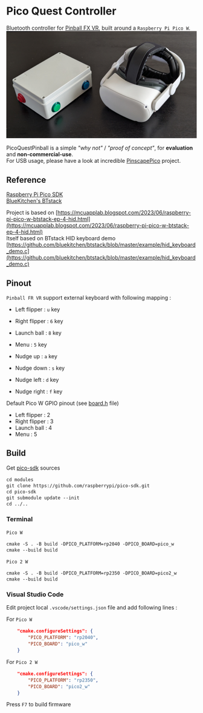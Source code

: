 # Pico Quest Controller

Bluetooth controller for [Pinball FX VR](https://www.meta.com/fr-fr/experiences/pinball-fx-vr/7255396864545733/), built around a `Raspberry Pi Pico W`.  
![PincoQuestPinball](assets/picoquestpinball.png)  

PicoQuestPinball is a simple *"why not"* / *"proof of concept"*, for **evaluation** and **non-commercial-use**.  
For USB usage, please have a look at incredible [PinscapePico](https://github.com/mjrgh/PinscapePico) project.

## Reference

[Raspberry Pi Pico SDK](https://github.com/raspberrypi/pico-sdk)  
[BlueKitchen's BTstack](https://github.com/bluekitchen/btstack)  

Project is based on [https://mcuapplab.blogspot.com/2023/06/raspberry-pi-pico-w-btstack-ep-4-hid.html](https://mcuapplab.blogspot.com/2023/06/raspberry-pi-pico-w-btstack-ep-4-hid.html)  
Itself based on BTstack HID keyboard demo [https://github.com/bluekitchen/btstack/blob/master/example/hid_keyboard_demo.c](https://github.com/bluekitchen/btstack/blob/master/example/hid_keyboard_demo.c)

## Pinout

`Pinball FR VR` support external keyboard with following mapping :
- Left flipper : ` u ` key
- Right flipper : ` 6 ` key
- Launch ball :  ` 8 ` key
- Menu :  ` 5 ` key

- Nudge up : ` a ` key
- Nudge down : ` s ` key
- Nudge left : ` d ` key
- Nudge right : ` f ` key
  
Default Pico W GPIO pinout (see [board.h](board.h) file)
- Left flipper : 2
- Right flipper : 3
- Launch ball : 4
- Menu : 5

## Build

Get [pico-sdk](https://github.com/raspberrypi/pico-sdk) sources  

```shell
cd modules
git clone https://github.com/raspberrypi/pico-sdk.git
cd pico-sdk
git submodule update --init
cd ../..
```

### Terminal

`Pico W`

```shell
cmake -S . -B build -DPICO_PLATFORM=rp2040 -DPICO_BOARD=pico_w
cmake --build build
```

`Pico 2 W`

```shell
cmake -S . -B build -DPICO_PLATFORM=rp2350 -DPICO_BOARD=pico2_w
cmake --build build
```

### Visual Studio Code

Edit project local `.vscode/settings.json` file and add following lines :

For  `Pico W`

```json
    "cmake.configureSettings": {
        "PICO_PLATFORM": "rp2040",
        "PICO_BOARD": "pico_w"
    }
```

For `Pico 2 W`

```json
    "cmake.configureSettings": {
        "PICO_PLATFORM": "rp2350",
        "PICO_BOARD": "pico2_w"
    }
```

Press `F7` to build firmware
